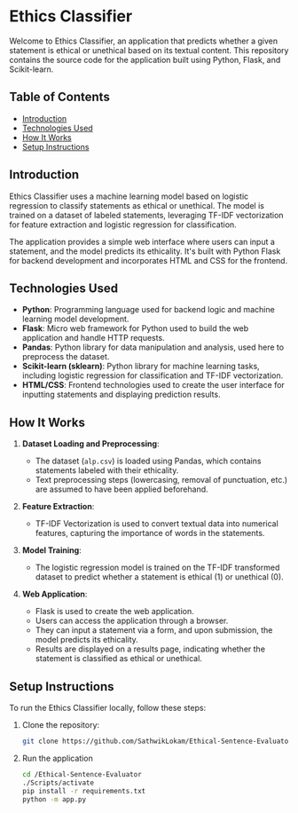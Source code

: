 # Ethics Classifier

Welcome to Ethics Classifier, an application that predicts whether a given statement is ethical or unethical based on its textual content. This repository contains the source code for the application built using Python, Flask, and Scikit-learn.

## Table of Contents
- [Introduction](#introduction)
- [Technologies Used](#technologies-used)
- [How It Works](#how-it-works)
- [Setup Instructions](#setup-instructions)

## Introduction

Ethics Classifier uses a machine learning model based on logistic regression to classify statements as ethical or unethical. The model is trained on a dataset of labeled statements, leveraging TF-IDF vectorization for feature extraction and logistic regression for classification.

The application provides a simple web interface where users can input a statement, and the model predicts its ethicality. It's built with Python Flask for backend development and incorporates HTML and CSS for the frontend.

## Technologies Used

- **Python**: Programming language used for backend logic and machine learning model development.
- **Flask**: Micro web framework for Python used to build the web application and handle HTTP requests.
- **Pandas**: Python library for data manipulation and analysis, used here to preprocess the dataset.
- **Scikit-learn (sklearn)**: Python library for machine learning tasks, including logistic regression for classification and TF-IDF vectorization.
- **HTML/CSS**: Frontend technologies used to create the user interface for inputting statements and displaying prediction results.

## How It Works

1. **Dataset Loading and Preprocessing**:
   - The dataset (`alp.csv`) is loaded using Pandas, which contains statements labeled with their ethicality.
   - Text preprocessing steps (lowercasing, removal of punctuation, etc.) are assumed to have been applied beforehand.

2. **Feature Extraction**:
   - TF-IDF Vectorization is used to convert textual data into numerical features, capturing the importance of words in the statements.

3. **Model Training**:
   - The logistic regression model is trained on the TF-IDF transformed dataset to predict whether a statement is ethical (1) or unethical (0).

4. **Web Application**:
   - Flask is used to create the web application.
   - Users can access the application through a browser.
   - They can input a statement via a form, and upon submission, the model predicts its ethicality.
   - Results are displayed on a results page, indicating whether the statement is classified as ethical or unethical.

## Setup Instructions

To run the Ethics Classifier locally, follow these steps:

1. Clone the repository:
   ```bash
   git clone https://github.com/SathwikLokam/Ethical-Sentence-Evaluator/
2. Run the application
   ```bash
   cd /Ethical-Sentence-Evaluator
   ./Scripts/activate
   pip install -r requirements.txt
   python -m app.py
   
